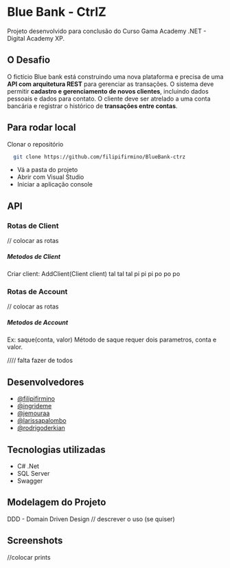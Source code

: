 # Blue Bank - CtrlZ

Projeto desenvolvido para conclusão do Curso Gama Academy .NET - Digital Academy XP.

## O Desafio

O fictício Blue bank está construindo uma nova plataforma e precisa 
de uma **API com arquitetura REST** para gerenciar as transações. 
O sistema deve permitir **cadastro e gerenciamento de novos clientes**, incluindo dados pessoais e dados para contato. O cliente deve ser atrelado a uma conta bancária e registrar o histórico de **transações entre contas**.


## Para rodar local

Clonar o repositório
```bash
  git clone https://github.com/filipifirmino/BlueBank-ctrz
```

* Vá a pasta do projeto
* Abrir com Visual Studio
* Iniciar a aplicação console

## API 


### Rotas de Client
// colocar as rotas
##### Metodos de Client
Criar client:
AddClient(Client client)
tal tal tal pi pi pi po po po

### Rotas de Account
// colocar as rotas


##### Metodos de Account
Ex: saque(conta, valor)
Método de saque requer dois parametros, conta e valor.

//// falta fazer de todos

## Desenvolvedores

- [@filipifirmino](https://github.com/filipifirmino)
- [@ingrideme](https://www.github.com/ingrideme)
- [@jemouraa](https://www.github.com/jemouraa)
- [@larissapalombo](https://www.github.com/larissapalombo)
- [@rodrigoderkian](https://www.github.com/rodrigoderkian)

## Tecnologias utilizadas

* C# .Net
* SQL Server
* Swagger

## Modelagem do Projeto

DDD - Domain Driven Design
// descrever o uso (se quiser)

## Screenshots

//colocar prints
